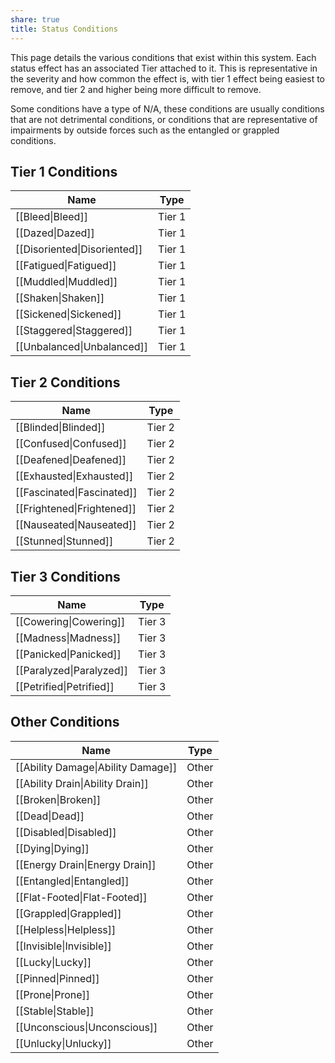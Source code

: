 ```yaml
---
share: true
title: Status Conditions
---
```

This page details the various conditions that exist within this system. Each status effect has an associated Tier attached to it. This is representative in the severity and how common the effect is, with tier 1 effect being easiest to remove, and tier 2 and higher being more difficult to remove.

Some conditions have a type of N/A, these conditions are usually conditions that are not detrimental conditions, or conditions that are representative of impairments by outside forces such as the entangled or grappled conditions.
## Tier 1 Conditions
| Name                         | Type   |
| ---------------------------- | ------ |
| [[Bleed\|Bleed]]             | Tier 1 |
| [[Dazed\|Dazed]]             | Tier 1 |
| [[Disoriented\|Disoriented]] | Tier 1 |
| [[Fatigued\|Fatigued]]       | Tier 1 |
| [[Muddled\|Muddled]]         | Tier 1 |
| [[Shaken\|Shaken]]           | Tier 1 |
| [[Sickened\|Sickened]]       | Tier 1 |
| [[Staggered\|Staggered]]     | Tier 1 |
| [[Unbalanced\|Unbalanced]]   | Tier 1 |


## Tier 2 Conditions
| Name                       | Type   |
| -------------------------- | ------ |
| [[Blinded\|Blinded]]       | Tier 2 |
| [[Confused\|Confused]]     | Tier 2 |
| [[Deafened\|Deafened]]     | Tier 2 |
| [[Exhausted\|Exhausted]]   | Tier 2 |
| [[Fascinated\|Fascinated]] | Tier 2 |
| [[Frightened\|Frightened]] | Tier 2 |
| [[Nauseated\|Nauseated]]   | Tier 2 |
| [[Stunned\|Stunned]]       | Tier 2 |


## Tier 3 Conditions
| Name                     | Type   |
| ------------------------ | ------ |
| [[Cowering\|Cowering]]   | Tier 3 |
| [[Madness\|Madness]]     | Tier 3 |
| [[Panicked\|Panicked]]   | Tier 3 |
| [[Paralyzed\|Paralyzed]] | Tier 3 |
| [[Petrified\|Petrified]] | Tier 3 |


## Other Conditions
| Name                               | Type  |
| ---------------------------------- | ----- |
| [[Ability Damage\|Ability Damage]] | Other |
| [[Ability Drain\|Ability Drain]]   | Other |
| [[Broken\|Broken]]                 | Other |
| [[Dead\|Dead]]                     | Other |
| [[Disabled\|Disabled]]             | Other |
| [[Dying\|Dying]]                   | Other |
| [[Energy Drain\|Energy Drain]]     | Other |
| [[Entangled\|Entangled]]           | Other |
| [[Flat-Footed\|Flat-Footed]]       | Other |
| [[Grappled\|Grappled]]             | Other |
| [[Helpless\|Helpless]]             | Other |
| [[Invisible\|Invisible]]           | Other |
| [[Lucky\|Lucky]]                   | Other |
| [[Pinned\|Pinned]]                 | Other |
| [[Prone\|Prone]]                   | Other |
| [[Stable\|Stable]]                 | Other |
| [[Unconscious\|Unconscious]]       | Other |
| [[Unlucky\|Unlucky]]               | Other |
